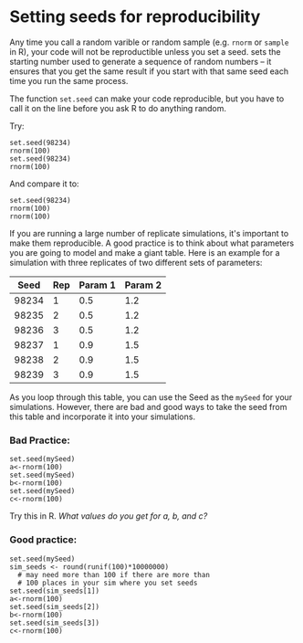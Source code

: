 # Setting seeds for reproducibility

Any time you call a random varible or random sample (e.g. `rnorm` or `sample` in R), your code will not be reproductible unless you set a seed. sets the starting number used to generate a sequence of random numbers – it ensures that you get the same result if you start with that same seed each time you run the same process. 

The function `set.seed` can make your code reproducible, but you have to call it on the line before you ask R to do anything random.

Try:
```
set.seed(98234)
rnorm(100)
set.seed(98234)
rnorm(100)
```

And compare it to:
```
set.seed(98234)
rnorm(100)
rnorm(100)
```


If you are running a large number of replicate simulations, it's important to make them reproducible. 
A good practice is to think about what parameters you are going to model and make a giant table.
Here is an example for a simulation with three replicates of two different sets of parameters:

|Seed | Rep | Param 1 | Param 2 |
|-----|------|---------|-------------|
|98234 | 1 | 0.5 | 1.2|
|98235 | 2 | 0.5 | 1.2|
|98236 | 3 | 0.5 | 1.2|
|98237 | 1 | 0.9 | 1.5|
|98238 | 2 | 0.9 | 1.5|
|98239 | 3 | 0.9 | 1.5|

As you loop through this table, you can use the Seed as the `mySeed` for your simulations. However, 
there are bad and good ways to take the seed from this table and incorporate it into your simulations.

### Bad Practice:

```
set.seed(mySeed)
a<-rnorm(100)
set.seed(mySeed)
b<-rnorm(100)
set.seed(mySeed)
c<-rnorm(100)
```

Try this in R. _What values do you get for a, b, and c?_

### Good practice:
```
set.seed(mySeed)
sim_seeds <- round(runif(100)*10000000) 
  # may need more than 100 if there are more than 
  # 100 places in your sim where you set seeds
set.seed(sim_seeds[1])
a<-rnorm(100)
set.seed(sim_seeds[2])
b<-rnorm(100)
set.seed(sim_seeds[3])
c<-rnorm(100)
```
